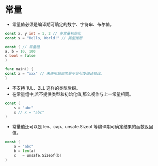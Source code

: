 
常量
=========

- 常量值必须是编译期可确定的数字、字符串、布尔值。

```go
const x, y int = 1, 2 // 多常量初始化
const s = "Hello, World!" // 类型推断

const ( // 常量组
a, b = 10, 100
c bool = false
)

func main() {
const x = "xxx" // 未使用局部常量不会引发编译错误。
}
```

- 不⽀持 1UL、2LL 这样的类型后缀。
- 在常量组中,若不提供类型和初始化值,那么视作与上一常量相同。

```go
const (
    s = "abc"
    x // x = "abc"
)
```

- 常量值还可以是 len、cap、unsafe.Sizeof 等编译期可确定结果的函数返回值。

```go
const (
    a = "abc"
    b = len(a)
    c   = unsafe.Sizeof(b)
)
```
